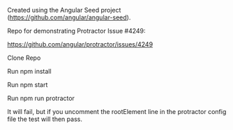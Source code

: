 Created using the Angular Seed project (https://github.com/angular/angular-seed).

Repo for demonstrating Protractor Issue #4249:

https://github.com/angular/protractor/issues/4249


Clone Repo

Run npm install

Run npm start

Run npm run protractor


It will fail, but if you uncomment the rootElement line in the protractor config file the test will then pass.